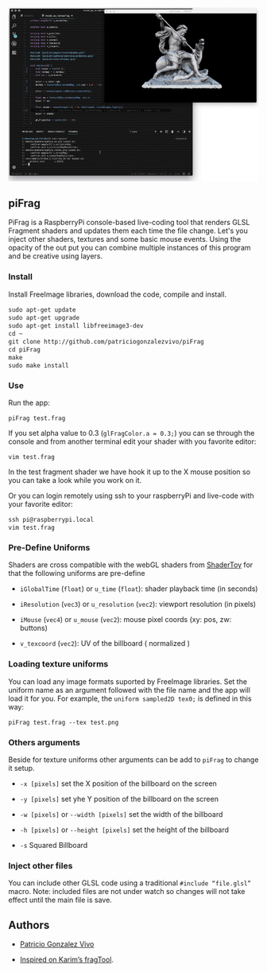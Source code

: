 ![00](images/00.gif)

## piFrag

PiFrag is a RaspberryPi console-based live-coding tool that renders GLSL Fragment shaders and updates them each time the file change. Let's you inject other shaders, textures and some basic mouse events. Using the opacity of the out put you can combine multiple instances of this program and be creative using layers.

### Install

Install FreeImage libraries, download the code, compile and install.

```
sudo apt-get update
sudo apt-get upgrade
sudo apt-get install libfreeimage3-dev
cd ~ 
git clone http://github.com/patriciogonzalezvivo/piFrag
cd piFrag
make
sudo make install
```

### Use

Run the app:

```
piFrag test.frag
```

If you set alpha value to 0.3 (```glFragColor.a = 0.3;```) you can se through the console and from another terminal edit your shader with you favorite editor:

```
vim test.frag
```

In the test fragment shader we have hook it up to the X mouse position so you can take a look while you work on it.

Or you can login remotely using ssh to your raspberryPi and live-code with your favorite editor:

```
ssh pi@raspberrypi.local
vim test.frag
```

### Pre-Define Uniforms

Shaders are cross compatible with the webGL shaders from [ShaderToy](http://www.shadertoy.com) for that the following uniforms are pre-define

* ```iGlobalTime``` (```float```) or ```u_time``` (```float```): shader playback time (in seconds)

* ```iResolution``` (```vec3```) or ```u_resolution``` (```vec2```): viewport resolution (in pixels)

* ```iMouse``` (```vec4```) or ```u_mouse``` (```vec2```): mouse pixel coords (xy: pos, zw: buttons)

* ```v_texcoord``` (```vec2```): UV of the billboard ( normalized )

### Loading texture uniforms

You can load any image formats suported by FreeImage libraries. Set the uniform name as an argument followed with the file name and the app will load it for you. For example, the ```uniform sampled2D tex0;``` is defined in this way:

```
piFrag test.frag --tex test.png
```

### Others arguments

Beside for texture uniforms other arguments can be add to ```piFrag``` to change it setup.

* ```-x [pixels]``` set the X position of the billboard on the screen

* ```-y [pixels]``` set yhe Y position of the billboard on the screen

* ```-w [pixels]``` or ```--width [pixels]```  set the width of the billboard

* ```-h [pixels]``` or ```--height [pixels]``` set the height of the billboard

* ```-s``` Squared Billboard

### Inject other files

You can include other GLSL code using a traditional ```#include “file.glsl”``` macro. Note: included files are not under watch so changes will not take effect until the main file is save.

## Authors

* [Patricio Gonzalez Vivo](http://patriciogonzalezvivo.com/)

* [Inspired on Karim’s fragTool](https://github.com/karimnaaji/fragtool). 


